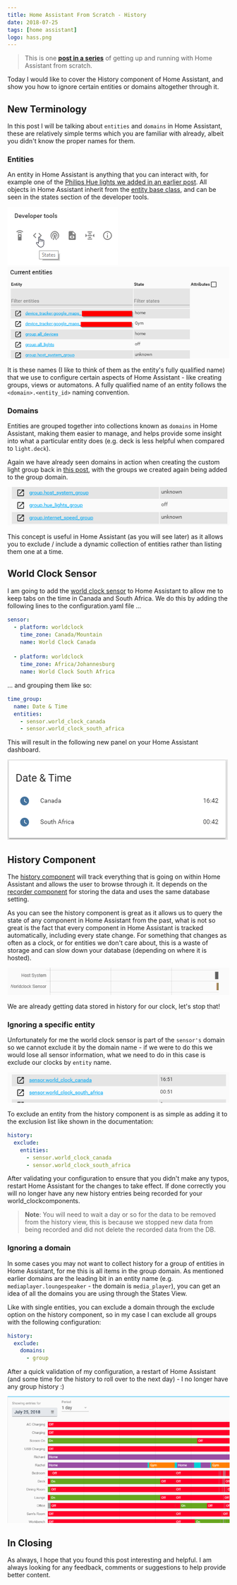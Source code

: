 ```yaml
---
title: Home Assistant From Scratch - History
date: 2018-07-25
tags: [home assistant]
logo: hass.png
---
```


> This is one **[post in a series](/blog/2018/2018-06-27/)** of getting up and running with Home Assistant from scratch.

Today I would like to cover the History component of Home Assistant, and show you how to ignore certain entities or domains altogether through it.

## New Terminology

In this post I will be talking about `entities` and `domains` in Home Assistant, these are relatively simple terms which you are familiar with already, albeit you didn't know the proper names for them.

### Entities

An entity in Home Assistant is anything that you can interact with, for example one of the [Philips Hue lights we added in an earlier post](/blog/2018/2018-07-02/post/). All objects in Home Assistant inherit from the [entity base class](https://github.com/home-assistant/core/blob/dev/homeassistant/helpers/entity.py), and can be seen in the states section of the developer tools.

<img src="./001.png" alt="" />

<img src="./002.png" alt="" />

It is these names (I like to think of them as the entity's fully qualified name) that we use to configure certain aspects of Home Assistant - like creating groups, views or automatons. A fully qualified name of an entity follows the `<domain>.<entity_id>` naming convention.

### Domains

Entities are grouped together into collections known as `domains` in Home Assistant, making them easier to manage, and helps provide some insight into what a particular entity does (e.g. deck is less helpful when compared to `light.deck`).

Again we have already seen domains in action when creating the custom light group back in [this post](/blog/2018/2018-07-02/post/), with the groups we created again being added to the group domain.

<img src="./003.png" alt="" />

This concept is useful in Home Assistant (as you will see later) as it allows you to exclude / include a dynamic collection of entities rather than listing them one at a time.

## World Clock Sensor

I am going to add the [world clock sensor](https://www.home-assistant.io/integrations/worldclock/) to Home Assistant to allow me to keep tabs on the time in Canada and South Africa. We do this by adding the following lines to the configuration.yaml file ...

```yaml
sensor:
  - platform: worldclock
    time_zone: Canada/Mountain
    name: World Clock Canada

  - platform: worldclock
    time_zone: Africa/Johannesburg
    name: World Clock South Africa
```

... and grouping them like so:

```yaml
time_group:
  name: Date & Time
  entities:
    - sensor.world_clock_canada
    - sensor.world_clock_south_africa
```

This will result in the following new panel on your Home Assistant dashboard.

<img src="./004.png" alt="" />

## History Component

The [history component](https://www.home-assistant.io/integrations/history/) will track everything that is going on within Home Assistant and allows the user to browse through it. It depends on the [recorder component](https://www.home-assistant.io/integrations/recorder/) for storing the data and uses the same database setting.

As you can see the history component is great as it allows us to query the state of any component in Home Assistant from the past, what is not so great is the fact that every component in Home Assistant is tracked automatically, including every state change. For something that changes as often as a clock, or for entities we don't care about, this is a waste of storage and can slow down your database (depending on where it is hosted).

<img src="./005.png" alt="" />

We are already getting data stored in history for our clock, let's stop that!

### Ignoring a specific entity

Unfortunately for me the world clock sensor is part of the `sensor's` domain so we cannot exclude it by the domain name - if we were to do this we would lose all sensor information, what we need to do in this case is exclude our clocks by `entity` name.

<img src="./006.png" alt="" />

To exclude an entity from the history component is as simple as adding it to the exclusion list like shown in the documentation:

```yaml
history:
  exclude:
    entities:
      - sensor.world_clock_canada
      - sensor.world_clock_south_africa
```

After validating your configuration to ensure that you didn't make any typos, restart Home Assistant for the changes to take effect. If done correctly you will no longer have any new history entries being recorded for your world_clockcomponents.

> **Note**: You will need to wait a day or so for the data to be removed from the history view, this is because we stopped new data from being recorded and did not delete the recorded data from the DB.

### Ignoring a domain

In some cases you may not want to collect history for a group of entities in Home Assistant, for me this is all items in the group domain. As mentioned earlier domains are the leading bit in an entity name (e.g. `mediaplayer.loungespeaker` - the domain is `media_player`), you can get an idea of all the domains you are using through the States View.

Like with single entities, you can exclude a domain through the exclude option on the history component, so in my case I can exclude all groups with the following configuration:

```yaml
history:
  exclude:
    domains:
      - group
```

After a quick validation of my configuration, a restart of Home Assistant (and some time for the history to roll over to the next day) - I no longer have any group history :)

<img src="./007.png" alt="" />

## In Closing

As always, I hope that you found this post interesting and helpful. I am always looking for any feedback, comments or suggestions to help provide better content.
